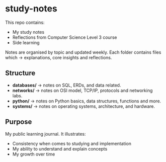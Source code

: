 # study-notes


This repo contains:
- My study notes
- Reflections from Computer Science Level 3 course
- Side learning

Notes are organised by topic and updated weekly. Each folder contains files which -> explanations, core insights and reflections.


## Structure
- **databases/** -> notes on SQL, ERDs, and data related.
- **networks/** -> notes on OSI model, TCP/IP, protocols and networking labs.
- **python/** -> notes on Python basics, data structures, functions and more.
- **systems/** -> notes on operating systems, architecture, and hardware.


## Purpose
My public learning journal.
It illustrates:
- Consistency when comes to studying and implementation
- My ability to understand and explain concepts
- My growth over time

